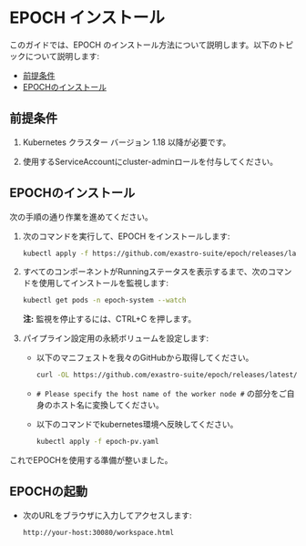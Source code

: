 # EPOCH インストール

このガイドでは、EPOCH のインストール方法について説明します。以下のトピックについて説明します:

* [前提条件](#前提条件)
* [EPOCHのインストール](#epochのインストール)


## 前提条件

1. Kubernetes クラスター バージョン 1.18 以降が必要です。

1. 使用するServiceAccountにcluster-adminロールを付与してください。


## EPOCHのインストール

次の手順の通り作業を進めてください。

1. 次のコマンドを実行して、EPOCH をインストールします:

    ```bash
    kubectl apply -f https://github.com/exastro-suite/epoch/releases/latest/download/epoch-install.yaml
    ```

1. すべてのコンポーネントがRunningステータスを表示するまで、次のコマンドを使用してインストールを監視します:

    ```bash
    kubectl get pods -n epoch-system --watch
    ```

    **注:** 監視を停止するには、CTRL+C を押します。

1. パイプライン設定用の永続ボリュームを設定します:

    - 以下のマニフェストを我々のGitHubから取得してください。

        ```bash
        curl -OL https://github.com/exastro-suite/epoch/releases/latest/download/epoch-pv.yaml
        ```

    - `# Please specify the host name of the worker node #` の部分をご自身のホスト名に変換してください。

    - 以下のコマンドでkubernetes環境へ反映してください。

        ```bash
        kubectl apply -f epoch-pv.yaml
        ```

これでEPOCHを使用する準備が整いました。

## EPOCHの起動

- 次のURLをブラウザに入力してアクセスします:

    ```bash
    http://your-host:30080/workspace.html
    ```
